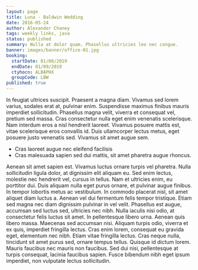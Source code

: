 ```yaml
---
layout: page
title: Luna - Baldwin Wedding
date: 2016-05-24
author: Alexander Chaney
tags: weekly links, java
status: published
summary: Nulla at dolor quam. Phasellus ultricies leo nec congue.
banner: images/banner/office-01.jpg
booking:
  startDate: 01/08/2019
  endDate: 01/09/2019
  ctyhocn: ALBAPHX
  groupCode: LBW
published: true
---
```

In feugiat ultrices suscipit. Praesent a magna diam. Vivamus sed lorem varius, sodales erat at, pulvinar enim. Suspendisse maximus finibus mauris imperdiet sollicitudin. Phasellus magna velit, viverra et consequat vel, pretium sed massa. Cras consectetur nulla eget enim venenatis scelerisque. Nam interdum eros a nisl hendrerit laoreet. Vivamus posuere mattis est, vitae scelerisque eros convallis id. Duis ullamcorper lectus metus, eget posuere justo venenatis sed. Vivamus sit amet augue sem.

* Cras laoreet augue nec eleifend facilisis
* Cras malesuada sapien sed dui mattis, sit amet pharetra augue rhoncus.

Aenean sit amet sapien est. Vivamus luctus ornare turpis vel pharetra. Nulla sollicitudin ligula dolor, at dignissim elit aliquam eu. Sed enim lectus, molestie nec hendrerit vel, cursus in tellus. Nam et ultricies enim, eu porttitor dui. Duis aliquam nulla eget purus ornare, et pulvinar augue finibus. In tempor lobortis metus ac vestibulum. In commodo placerat nisl, sit amet aliquet diam luctus a. Aenean vel dui fermentum felis tempor tristique. Etiam sed magna nec diam dignissim pulvinar in vel velit. Phasellus est augue, accumsan sed luctus sed, ultricies nec nibh.
Nulla iaculis nisi odio, at consectetur felis luctus sit amet. In pellentesque libero urna. Aenean quis libero massa. Maecenas sed accumsan nisi. Aliquam turpis odio, viverra et ex quis, imperdiet fringilla lectus. Cras enim lorem, consequat eu gravida eget, elementum nec nibh. Etiam vitae fringilla lectus. Cras neque nulla, tincidunt sit amet purus sed, ornare tempus tellus. Quisque id dictum lorem. Mauris faucibus nec mauris non faucibus. Sed dui nisi, pellentesque at turpis consequat, lacinia faucibus sapien. Fusce bibendum nibh eget ipsum imperdiet, non vulputate lectus sollicitudin.
